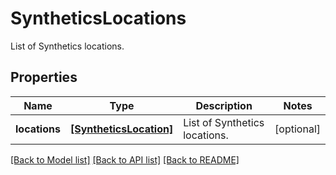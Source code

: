 # SyntheticsLocations

List of Synthetics locations.
## Properties
Name | Type | Description | Notes
------------ | ------------- | ------------- | -------------
**locations** | [**[SyntheticsLocation]**](SyntheticsLocation.md) | List of Synthetics locations. | [optional] 

[[Back to Model list]](README.md#documentation-for-models) [[Back to API list]](README.md#documentation-for-api-endpoints) [[Back to README]](README.md)


